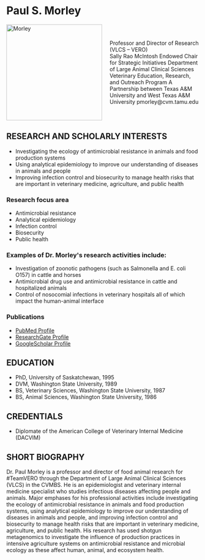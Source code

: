 # Paul S. Morley



<div style="display: flex; flex-direction: row; align-items: center;">

<img src="../../assets/Morley.2023.web.jpg" alt="Morley" loading="lazy" width="250" style="margin-right: 20px;"/>

  <div>
    Professor and Director of Research (VLCS – VERO)<br/>
    Sally Rao McIntosh Endowed Chair for Strategic Initiatives
    Department of Large Animal Clinical Sciences<br/>
    Veterinary Education, Research, and Outreach Program
    A Partnership between Texas A&M University and West Texas A&M University
    pmorley@cvm.tamu.edu <br/>
  </div>

</div>




## RESEARCH AND SCHOLARLY INTERESTS
* Investigating the ecology of antimicrobial resistance in animals and food production systems
* Using analytical epidemiology to improve our understanding of diseases in animals and people
* Improving infection control and biosecurity to manage health risks that are important in veterinary medicine, agriculture, and public health

### Research focus area
* Antimicrobial resistance
* Analytical epidemiology
* Infection control
* Biosecurity
* Public health

### Examples of Dr. Morley's research activities include:
* Investigation of zoonotic pathogens (such as Salmonella and E. coli O157) in cattle and horses
* Antimicrobial drug use and antimicrobial resistance in cattle and hospitalized animals
* Control of nosocomial infections in veterinary hospitals all of which impact the human-animal interface

### Publications
* [PubMed Profile](https://www.ncbi.nlm.nih.gov/myncbi/14Ikqzq30Nv5a/bibliography/public/)
* [ResearchGate Profile](https://www.researchgate.net/profile/Paul_Morley2)
* [GoogleScholar Profile](https://scholar.google.com/citations?user=T-yNyx0AAAAJ&hl=en)

## EDUCATION
* PhD, University of Saskatchewan, 1995
* DVM, Washington State University, 1989
* BS, Veterinary Sciences, Washington State University, 1987
* BS, Animal Sciences, Washington State University, 1986

## CREDENTIALS
* Diplomate of the American College of Veterinary Internal Medicine (DACVIM)

## SHORT BIOGRAPHY
Dr. Paul Morley is a professor and director of food animal research for #TeamVERO through the Department of Large Animal Clinical Sciences (VLCS) in the CVMBS. He is an epidemiologist and veterinary internal medicine specialist who studies infectious diseases affecting people and animals. Major emphases for his professional activities include investigating the ecology of antimicrobial resistance in animals and food production systems, using analytical epidemiology to improve our understanding of diseases in animals and people, and improving infection control and biosecurity to manage health risks that are important in veterinary medicine, agriculture, and public health. His research has used shotgun metagenomics to investigate the influence of production practices in intensive agriculture systems on antimicrobial resistance and microbial ecology as these affect human, animal, and ecosystem health.
